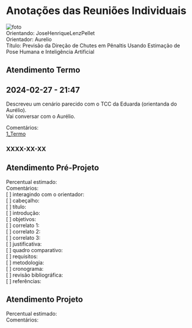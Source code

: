 # Anotações das Reuniões Individuais  

![foto](foto.png "foto")  
Orientando: JoseHenriqueLenzPellet  
Orientador: Aurelio  
Título: Previsão da Direção de Chutes em Pênaltis Usando Estimação de Pose Humana e Inteligência Artificial  

## Atendimento Termo  

## 2024-02-27 - 21:47

Descreveu um cenário parecido com o TCC da Eduarda (orientanda do Aurélio).  
Vai conversar com o Aurélio.  

Comentários:  
[1_Termo](1_Termo.pdf "1_Termo")  

### XXXX-XX-XX

## Atendimento Pré-Projeto  

Percentual estimado:  
Comentários:  
[ ] interagindo com o orientador:  
[ ] cabeçalho:  
[ ] título:  
[ ] introdução:  
[ ] objetivos:  
[ ] correlato 1:  
[ ] correlato 2:  
[ ] correlato 3:  
[ ] justificativa:  
[ ] quadro comparativo:  
[ ] requisitos:  
[ ] metodologia:  
[ ] cronograma:  
[ ] revisão bibliográfica:  
[ ] referências:  

## Atendimento Projeto  

Percentual estimado:  
Comentários:  

